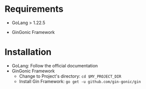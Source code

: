 # Requirements

- GoLang > 1.22.5

- GinGonic Framework


# Installation
- GoLang: Follow the official documentation
- GinGonic Framework
  - Change to Project's directory: `cd $MY_PROJECT_DIR`
  - Install Gin Framework: `go get -u github.com/gin-gonic/gin`